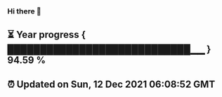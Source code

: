 ### Hi there 👋
⏳ Year progress { ████████████████████████████▁▁ } 94.59 %
---
⏰ Updated on Sun, 12 Dec 2021 06:08:52 GMT
---
